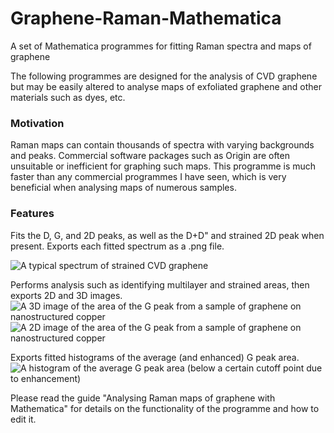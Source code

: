 # Graphene-Raman-Mathematica
A set of Mathematica programmes for fitting Raman spectra and maps of graphene

The following programmes are designed for the analysis of CVD graphene but may be easily altered to analyse maps of exfoliated graphene and other materials such as dyes, etc. 

### Motivation
Raman maps can contain thousands of spectra with varying backgrounds and peaks. Commercial software packages such as Origin are often unsuitable or inefficient for graphing such maps. 
This programme is much faster than any commercial programmes I have seen, which is very beneficial when analysing maps of numerous samples.

### Features
Fits the D, G, and 2D peaks, as well as the D+D" and strained 2D peak when present.
Exports each fitted spectrum as a .png file.

![A typical spectrum of strained CVD graphene](https://cloud.githubusercontent.com/assets/12942120/8439620/7c09f818-1f6d-11e5-9af2-f893413cf6e7.png)

Performs analysis such as identifying multilayer and strained areas, then exports 2D and 3D images.
![A 3D image of the area of the G peak from a sample of graphene on nanostructured copper](https://cloud.githubusercontent.com/assets/12942120/8439618/7c01a5fa-1f6d-11e5-9f80-0ab5292c3f91.PNG)
![A 2D image of the area of the G peak from a sample of graphene on nanostructured copper](https://cloud.githubusercontent.com/assets/12942120/8439617/7bfa54bc-1f6d-11e5-9e13-5acf6d03de72.PNG)

Exports fitted histograms of the average (and enhanced) G peak area.
![A histogram of the average G peak area (below a certain cutoff point due to enhancement)](https://cloud.githubusercontent.com/assets/12942120/8439619/7c0612c0-1f6d-11e5-9489-907ea716b2b7.png)

Please read the guide "Analysing Raman maps of graphene with Mathematica" for details on the functionality of the programme and how to edit it. 
